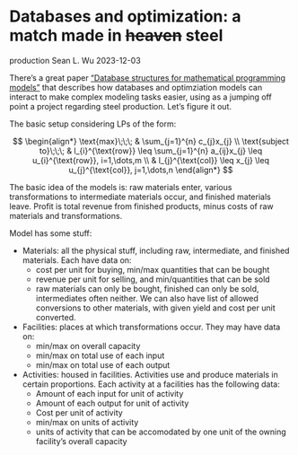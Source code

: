 # Databases and optimization: a match made in ~~heaven~~ steel
production
Sean L. Wu
2023-12-03

There’s a great paper [“Database structures for mathematical programming
models”](https://www.sciencedirect.com/science/article/abs/pii/S0167923697000079)
that describes how databases and optimziation models can interact to
make complex modeling tasks easier, using as a jumping off point a
project regarding steel production. Let’s figure it out.

The basic setup considering LPs of the form:

$$
\begin{align*}
\text{max}\;\;\; & \sum_{j=1}^{n} c_{j}x_{j} \\
\text{subject to}\;\;\; & l_{i}^{\text{row}} \leq \sum_{j=1}^{n} a_{ij}x_{j} \leq u_{i}^{\text{row}}, i=1,\dots,m \\
& l_{j}^{\text{col}} \leq x_{j} \leq u_{j}^{\text{col}}, j=1,\dots,n
\end{align*}
$$

The basic idea of the models is: raw materials enter, various
transformations to intermediate materials occur, and finished materials
leave. Profit is total revenue from finished products, minus costs of
raw materials and transformations.

Model has some stuff:

- Materials: all the physical stuff, including raw, intermediate, and
  finished materials. Each have data on:
  - cost per unit for buying, min/max quantities that can be bought
  - revenue per unit for selling, and min/quantities that can be sold
  - raw materials can only be bought, finished can only be sold,
    intermediates often neither. We can also have list of allowed
    conversions to other materials, with given yield and cost per unit
    converted.
- Facilities: places at which transformations occur. They may have data
  on:
  - min/max on overall capacity
  - min/max on total use of each input
  - min/max on total use of each output
- Activities: housed in facilities. Activities use and produce materials
  in certain proportions. Each activity at a facilities has the
  following data:
  - Amount of each input for unit of activity
  - Amount of each output for unit of activity
  - Cost per unit of activity
  - min/max on units of activity
  - units of activity that can be accomodated by one unit of the owning
    facility’s overall capacity
